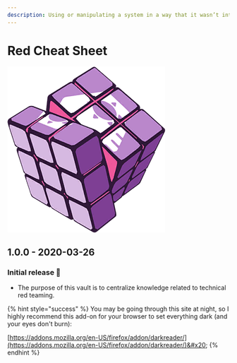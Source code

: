 ```yaml
---
description: Using or manipulating a system in a way that it wasn’t intended or expected.
---
```


# Red Cheat Sheet

![](<.gitbook/assets/5e7d51357ab4c (1).png>)

## 1.0.0 - 2020-03-26

### Initial release 🎉

* The purpose of this vault is to centralize knowledge related to technical red teaming.



{% hint style="success" %}
You may be going through this site at night, so I highly recommend this add-on for your browser to set everything dark (and your eyes don't burn):

[https://addons.mozilla.org/en-US/firefox/addon/darkreader/](https://addons.mozilla.org/en-US/firefox/addon/darkreader/)&#x20;
{% endhint %}

